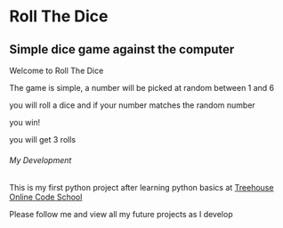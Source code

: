 # Roll The Dice

## Simple dice game against the computer

Welcome to Roll The Dice

The game is simple, a number will be picked at random between 1 and 6

you will roll a dice and if your number matches the random number

you win!

you will get 3 rolls

###### My Development

This is my first python project after learning python basics at [Treehouse Online Code School](https://teamtreehouse.com)

Please follow me and view all my future projects as I develop